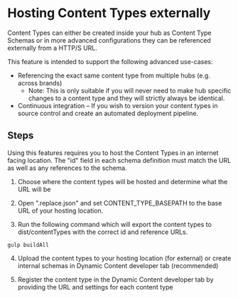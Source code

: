 # Hosting Content Types externally

Content Types can either be created inside your hub as Content Type Schemas or in more advanced configurations they can be referenced externally from a HTTP/S URL.

This feature is intended to support the following advanced use-cases:

* Referencing the exact same content type from multiple hubs (e.g. across brands)
  * Note: This is only suitable if you will never need to make hub specific changes to a content type and they will strictly always be identical.
* Continuous integration – If you wish to version your content types in source control and create an automated deployment pipeline.

## Steps

Using this features requires you to host the Content Types in an internet facing location. The "id" field in each schema definition must match the URL as well as any references to the schema.

1. Choose where the content types will be hosted and determine what the URL will be

2. Open ".replace.json" and set CONTENT_TYPE_BASEPATH to the base URL of your hosting location.

3. Run the following command which will export the content types to dist/contentTypes with the correct id and reference URLs.

```
gulp buildAll
```

4. Upload the content types to your hosting location (for external) or create internal schemas in Dynamic Content developer tab (recommended)

5. Register the content type in the Dynamic Content developer tab by providing the URL and settings for each content type

